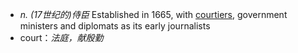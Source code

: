 - *n. (17世纪的)侍臣* Established in 1665, with [courtiers](courtier.md), government ministers and diplomats as its early journalists
- court：*法庭，献殷勤*